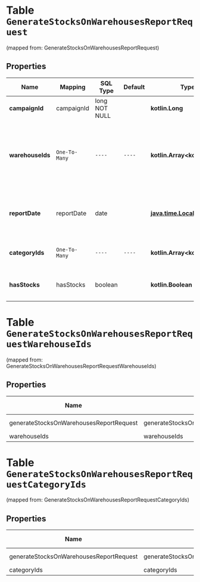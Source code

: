 
# Table `GenerateStocksOnWarehousesReportRequest`
(mapped from: GenerateStocksOnWarehousesReportRequest)

## Properties
Name | Mapping | SQL Type | Default | Type | Description | Notes
---- | ------- | -------- | ------- | ---- | ----------- | -----
**campaignId** | campaignId | long NOT NULL |  | **kotlin.Long** | Идентификатор магазина. | 
**warehouseIds** | `One-To-Many` | `----` | `----`  | **kotlin.Array&lt;kotlin.Long&gt;** | Фильтр по идентификаторам складов (только модель FBY). Чтобы узнать идентификатор, воспользуйтесь запросом [GET warehouses](../../reference/warehouses/getFulfillmentWarehouses.md). |  [optional]
**reportDate** | reportDate | date |  | [**java.time.LocalDate**](java.time.LocalDate.md) | Фильтр по дате (для модели FBY). В отчет попадут данные за **предшествующий** дате день. |  [optional]
**categoryIds** | `One-To-Many` | `----` | `----`  | **kotlin.Array&lt;kotlin.Long&gt;** | Фильтр по категориям на Маркете (кроме модели FBY). |  [optional]
**hasStocks** | hasStocks | boolean |  | **kotlin.Boolean** | Фильтр по наличию остатков (кроме модели FBY). |  [optional]



# **Table `GenerateStocksOnWarehousesReportRequestWarehouseIds`**
(mapped from: GenerateStocksOnWarehousesReportRequestWarehouseIds)

## Properties
Name | Mapping | SQL Type | Default | Type | Description | Notes
---- | ------- | -------- | ------- | ---- | ----------- | -----
generateStocksOnWarehousesReportRequest | generateStocksOnWarehousesReportRequest | long | | kotlin.Long | Primary Key | *one*
warehouseIds | warehouseIds | long | | kotlin.Long | Foreign Key | *many*




# **Table `GenerateStocksOnWarehousesReportRequestCategoryIds`**
(mapped from: GenerateStocksOnWarehousesReportRequestCategoryIds)

## Properties
Name | Mapping | SQL Type | Default | Type | Description | Notes
---- | ------- | -------- | ------- | ---- | ----------- | -----
generateStocksOnWarehousesReportRequest | generateStocksOnWarehousesReportRequest | long | | kotlin.Long | Primary Key | *one*
categoryIds | categoryIds | long | | kotlin.Long | Foreign Key | *many*




